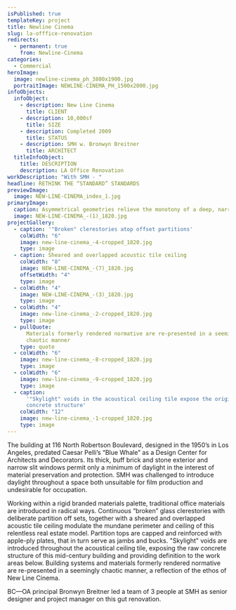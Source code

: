 ```yaml
---
isPublished: true
templateKey: project
title: Newline Cinema
slug: la-offfice-renovation
redirects:
  - permanent: true
    from: Newline-Cinema
categories:
  - Commercial
heroImage:
  image: newline-cinema_ph_3800x1900.jpg
  portraitImage: NEWLINE-CINEMA_PH_1500x2000.jpg
infoObjects:
  infoObject:
    - description: New Line Cinema
      title: CLIENT
    - description: 10,000sf
      title: SIZE
    - description: Completed 2009
      title: STATUS
    - description: SMH w. Bronwyn Breitner
      title: ARCHITECT
  titleInfoObject:
    title: DESCRIPTION
    description: LA Office Renovation
workDescription: "With SMH - "
headline: RETHINK THE “STANDARD” STANDARDS
previewImage:
  image: NEW-LINE-CINEMA_index_1.jpg
primaryImage:
  caption: Asymmetrical geometries relieve the monotony of a deep, narrow floor plate
  image: NEW-LINE-CINEMA_-(1)_1820.jpg
projectGallery:
  - caption: '"Broken" clerestories atop offset partitions'
    colWidth: "6"
    image: new-line-cinema_-4-cropped_1820.jpg
    type: image
  - caption: Sheared and overlapped acoustic tile ceiling
    colWidth: "8"
    image: NEW-LINE-CINEMA_-(7)_1820.jpg
    offsetWidth: "4"
    type: image
  - colWidth: "4"
    image: NEW-LINE-CINEMA_-(3)_1820.jpg
    type: image
  - colWidth: "4"
    image: new-line-cinema_-2-cropped_1820.jpg
    type: image
  - pullQuote:
      Materials formerly rendered normative are re-presented in a seemingly
      chaotic manner
    type: quote
  - colWidth: "6"
    image: new-line-cinema_-8-cropped_1820.jpg
    type: image
  - colWidth: "6"
    image: new-line-cinema_-9-cropped_1820.jpg
    type: image
  - caption:
      '"Skylight" voids in the acoustical ceiling tile expose the original
      concrete structure'
    colWidth: "12"
    image: new-line-cinema_-1-cropped_1820.jpg
    type: image
---
```


The building at 116 North Robertson Boulevard, designed in the 1950’s in Los Angeles, predated Caesar Pelli’s “Blue Whale” as a Design Center for Architects and Decorators. Its thick, buff brick and stone exterior and narrow slit windows permit only a minimum of daylight in the interest of material preservation and protection. SMH was challenged to introduce daylight throughout a space both unsuitable for film production and undesirable for occupation.

Working within a rigid branded materials palette, traditional office materials are introduced in radical ways. Continuous “broken” glass clerestories with deliberate partition off sets, together with a sheared and overlapped acoustic tile ceiling modulate the mundane perimeter and ceiling of this relentless real estate model. Partition tops are capped and reinforced with apple-ply plates, that in turn serve as jambs and bucks. "Skylight" voids are introduced throughout the acoustical ceiling tile, exposing the raw concrete structure of this mid-century building and providing definition to the work areas below. Building systems and materials formerly rendered normative are re-presented in a seemingly chaotic manner, a reflection of the ethos of New Line Cinema.

BC—OA principal Bronwyn Breitner led a team of 3 people at SMH as senior designer and project manager on this gut renovation.
